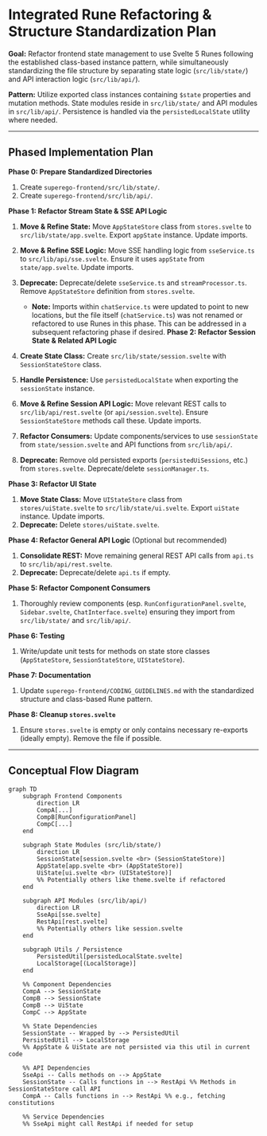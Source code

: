 # Integrated Rune Refactoring & Structure Standardization Plan

**Goal:** Refactor frontend state management to use Svelte 5 Runes following the established class-based instance pattern, while simultaneously standardizing the file structure by separating state logic (`src/lib/state/`) and API interaction logic (`src/lib/api/`).

**Pattern:** Utilize exported class instances containing `$state` properties and mutation methods. State modules reside in `src/lib/state/` and API modules in `src/lib/api/`. Persistence is handled via the `persistedLocalState` utility where needed.

---

## Phased Implementation Plan

**Phase 0: Prepare Standardized Directories**
1.  Create `superego-frontend/src/lib/state/`.
2.  Create `superego-frontend/src/lib/api/`.

**Phase 1: Refactor Stream State & SSE API Logic**
1.  **Move & Refine State:** Move `AppStateStore` class from `stores.svelte` to `src/lib/state/app.svelte`. Export `appState` instance. Update imports.
2.  **Move & Refine SSE Logic:** Move SSE handling logic from `sseService.ts` to `src/lib/api/sse.svelte`. Ensure it uses `appState` from `state/app.svelte`. Update imports.
3.  **Deprecate:** Deprecate/delete `sseService.ts` and `streamProcessor.ts`. Remove `AppStateStore` definition from `stores.svelte`.

    *   **Note:** Imports within `chatService.ts` were updated to point to new locations, but the file itself (`chatService.ts`) was not renamed or refactored to use Runes in this phase. This can be addressed in a subsequent refactoring phase if desired.
**Phase 2: Refactor Session State & Related API Logic**
1.  **Create State Class:** Create `src/lib/state/session.svelte` with `SessionStateStore` class.
2.  **Handle Persistence:** Use `persistedLocalState` when exporting the `sessionState` instance.
3.  **Move & Refine Session API Logic:** Move relevant REST calls to `src/lib/api/rest.svelte` (or `api/session.svelte`). Ensure `SessionStateStore` methods call these. Update imports.
4.  **Refactor Consumers:** Update components/services to use `sessionState` from `state/session.svelte` and API functions from `src/lib/api/`.
5.  **Deprecate:** Remove old persisted exports (`persistedUiSessions`, etc.) from `stores.svelte`. Deprecate/delete `sessionManager.ts`.

**Phase 3: Refactor UI State**
1.  **Move State Class:** Move `UIStateStore` class from `stores/uiState.svelte` to `src/lib/state/ui.svelte`. Export `uiState` instance. Update imports.
2.  **Deprecate:** Delete `stores/uiState.svelte`.

**Phase 4: Refactor General API Logic** (Optional but recommended)
1.  **Consolidate REST:** Move remaining general REST API calls from `api.ts` to `src/lib/api/rest.svelte`.
2.  **Deprecate:** Deprecate/delete `api.ts` if empty.

**Phase 5: Refactor Component Consumers**
1.  Thoroughly review components (esp. `RunConfigurationPanel.svelte`, `Sidebar.svelte`, `ChatInterface.svelte`) ensuring they import from `src/lib/state/` and `src/lib/api/`.

**Phase 6: Testing**
1.  Write/update unit tests for methods on state store classes (`AppStateStore`, `SessionStateStore`, `UIStateStore`).

**Phase 7: Documentation**
1.  Update `superego-frontend/CODING_GUIDELINES.md` with the standardized structure and class-based Rune pattern.

**Phase 8: Cleanup `stores.svelte`**
1.  Ensure `stores.svelte` is empty or only contains necessary re-exports (ideally empty). Remove the file if possible.

---

## Conceptual Flow Diagram

```mermaid
graph TD
    subgraph Frontend Components
        direction LR
        CompA[...]
        CompB[RunConfigurationPanel]
        CompC[...]
    end

    subgraph State Modules (src/lib/state/)
        direction LR
        SessionState[session.svelte <br> (SessionStateStore)]
        AppState[app.svelte <br> (AppStateStore)]
        UiState[ui.svelte <br> (UIStateStore)]
        %% Potentially others like theme.svelte if refactored
    end

    subgraph API Modules (src/lib/api/)
        direction LR
        SseApi[sse.svelte]
        RestApi[rest.svelte]
        %% Potentially others like session.svelte
    end

    subgraph Utils / Persistence
        PersistedUtil[persistedLocalState.svelte]
        LocalStorage[(LocalStorage)]
    end

    %% Component Dependencies
    CompA --> SessionState
    CompB --> SessionState
    CompB --> UiState
    CompC --> AppState

    %% State Dependencies
    SessionState -- Wrapped by --> PersistedUtil
    PersistedUtil --> LocalStorage
    %% AppState & UiState are not persisted via this util in current code

    %% API Dependencies
    SseApi -- Calls methods on --> AppState
    SessionState -- Calls functions in --> RestApi %% Methods in SessionStateStore call API
    CompA -- Calls functions in --> RestApi %% e.g., fetching constitutions

    %% Service Dependencies
    %% SseApi might call RestApi if needed for setup